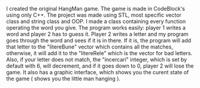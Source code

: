 I created the original HangMan game. The game is made in CodeBlock's using only C++. The project was made using STL, most specific vector class and string class and OOP. I made a class containing every function operating the word you give. The program works easily: player 1 writes a word and player 2 has to guess it. Player 2 writes a letter and my program goes through the word and sees if it is in there. If it is, the program will add that letter to the "litereBune" vector which contains all the matches, otherwise, it will add it to the "litereRele" which is the vector for bad letters. Also, if your letter does not match, the "incercari" integer, which is set by default with 6, will decrement, and if it goes down to 0, player 2 will lose the game. It also has a graphic interface, which shows you the curent state of the game ( shows you the little man hanging ).
